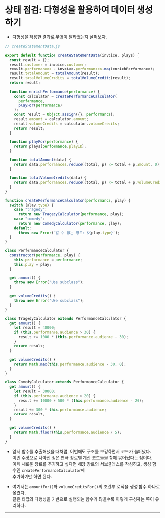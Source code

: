 # 상태 점검: 다형성을 활용하여 데이터 생성하기

- 다형성을 적용한 결과로 무엇이 달라졌는지 살펴보자.

```js
// createStatementData.js

export default function createStatementData(invoice, plays) {
  const result = {};
  result.customer = invoice.customer;
  result.performances = invoice.performances.map(enrichPerformance);
  result.totalAmount = totalAmount(result);
  result.totalVolumeCredits = totalVolumeCredits(result);
  return result;

  function enrichPerformance(performance) {
    const calculator = createPerformanceCalculator(
      performance,
      playFor(performance)
    );
    const result = Object.assign({}, performance);
    result.amount = calculator.amount;
    result.volumeCredits = calculator.volumeCredits;
    return result;
  }

  function playFor(performance) {
    return plays[performance.playID];
  }

  function totalAmount(data) {
    return data.performances.reduce((total, p) => total + p.amount, 0);
  }

  function totalVolumeCredits(data) {
    return data.performances.reduce((total, p) => total + p.volumeCredits, 0);
  }
}

function createPerformanceCalculator(performance, play) {
  switch (play.type) {
    case "tragedy":
      return new TragedyCalculator(performance, play);
    case "comedy":
      return new ComedyCalculator(performance, play);
    default:
      throw new Error(`알 수 없는 장르: ${play.type}`);
  }
}

class PerformanceCalculator {
  constructor(performance, play) {
    this.performance = performance;
    this.play = play;
  }

  get amount() {
    throw new Error("Use subclass");
  }

  get volumeCredits() {
    throw new Error("Use subclass");
  }
}

class TragedyCalculator extends PerformanceCalculator {
  get amount() {
    let result = 40000;
    if (this.performance.audience > 30) {
      result += 1000 * (this.performance.audience - 30);
    }
    return result;
  }

  get volumeCredits() {
    return Math.max(this.performance.audience - 30, 0);
  }
}

class ComedyCalculator extends PerformanceCalculator {
  get amount() {
    let result = 30000;
    if (this.performance.audience > 20) {
      result += 10000 + 500 * (this.performance.audience - 20);
    }
    result += 300 * this.performance.audience;
    return result;
  }

  get volumeCredits() {
    return Math.floor(this.performance.audience / 5);
  }
}
```

- 앞서 함수를 추출해냈을 때처럼, 이번에도 구조를 보강하면서 코드가 늘어났다.  
  이번 수정으로 나아진 점은 연극 장르별 계산 코드들을 함께 묶어뒀다는 점이다.  
  이제 새로운 장르를 추가하고 싶다면 해당 장르의 서브클래스를 작성하고, 생성 함수인 `createPerformanceCalculator`에  
  추가하기만 하면 된다.

- 여기서는 `amountFor()`와 `volumeCreditsFor()`의 조건부 로직을 생성 함수 하나로 옮겼다.  
  같은 타입의 다형성을 기반으로 실행되는 함수가 많을수록 이렇게 구성하는 쪽이 유리하다.

<hr/>
